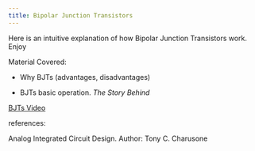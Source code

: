 ```yaml
---
title: Bipolar Junction Transistors
---
```


Here is an intuitive explanation of how Bipolar Junction Transistors work. Enjoy

Material Covered:

* Why BJTs (advantages, disadvantages)

* BJTs basic operation. _The Story Behind_

[BJTs Video](https://youtu.be/HxGOs5kTo3M)

references:

Analog Integrated Circuit Design. Author: Tony C. Charusone
